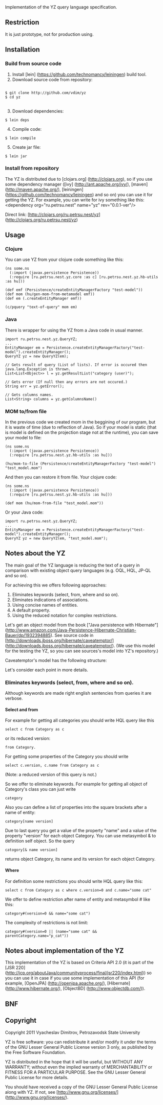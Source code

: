 Implementation of the YZ query language specification.

## Restriction
It is just prototype, not for production using.

## Installation

### Build from source code
1. Install [lein] (https://github.com/technomancy/leiningen) build tool.
2. Download source code from repository:
<pre>
<code>
$ git clone http://github.com/vdim/yz
$ cd yz
</code>
</pre>

3. Download dependencies:
<pre><code>$ lein deps</code></pre>

4. Compile code:
<pre><code>$ lein compile</code></pre>

5. Create jar file:
<pre><code>$ lein jar</code></pre>

### Install from repository
The YZ is distributed due to [clojars.org] (http://clojars.org), so
if you use some dependency manager ([ivy] (http://ant.apache.org/ivy/), 
[maven] (http://maven.apache.org/), [leiningen] (https://github.com/technomancy/leiningen) and so on) you
can use it for getting the YZ. For example, you can write for ivy 
something like this:
	&lt;dependency org="ru.petrsu.nest" name="yz" rev="0.0.1-ver"/&gt;

Direct link: [http://clojars.org/ru.petrsu.nest/yz] (http://clojars.org/ru.petrsu.nest/yz)

## Usage
### Clojure
You can use YZ from your clojure code something like this:

	(ns some.ns
	  (:import (javax.persistence Persistence))
	  (:require [ru.petrsu.nest.yz.core :as c] [ru.petrsu.nest.yz.hb-utils :as hu]))

	(def emf (Persistence/createEntityManagerFactory "test-model"))
	(def mom (hu/gen-mom-from-metamodel emf))
	(def em (.createEntityManager emf))

	(c/pquery "text-of-query" mom em)

### Java
There is wrapper for using the YZ from a Java code in usual manner.

	import ru.petrsu.nest.yz.QueryYZ;
	...
	EntityManager em = Persistence.createEntityManagerFactory("test-model").createEntityManager();
	QueryYZ yz = new QueryYZ(em);

	// Gets result of query (List of lists). If error is occured then java.lang.Exception is thrown.
	List<List<Object>> l = yz.getResultList("category (user)");

	// Gets error (If null then any errors are not occured.)
	String err = yz.getError();

	// Gets columns names.
	List<String> columns = yz.getColumnsName()


### MOM to/from file

In the previous code we created mom in the beggining of our program, but it is 
waste of time (due to reflection of Java). So if your model is static 
(that is model is defined on the projection stage not at the runtime), you
can save your model to file:

	(ns some.ns
	  (:import (javax.persistence Persistence))
	  (:require [ru.petrsu.nest.yz.hb-utils :as hu]))

	(hu/mom-to-file (Persistence/createEntityManagerFactory "test-model") "test_model.mom")

And then you can restore it from file. Your clojure code:

	(ns some.ns
	  (:import (javax.persistence Persistence))
	  (:require [ru.petrsu.nest.yz.hb-utils :as hu]))

	(def mom (hu/mom-from-file "test_model.mom"))

Or your Java code:

	import ru.petrsu.nest.yz.QueryYZ;
	...
	EntityManager em = Persistence.createEntityManagerFactory("test-model").createEntityManager();
	QueryYZ yz = new QueryYZ(em, "test_model.mom");


## Notes about the YZ
The main goal of the YZ language is reducing the text of a query
in comparison with existing object query languages (e.g. OQL, HQL, JP-QL and so on).

For achieving this we offers following approaches:

1. Eliminates keywords (select, from, where and so on).
2. Eliminates indications of associations.
3. Using concise names of entities.
4. A default property.
5. Using the reduced notation for complex restrictions.

Let's get an object model from the book ["Java persistence with Hibernate"] 
(http://www.amazon.com/Java-Persistence-Hibernate-Christian-Bauer/dp/1932394885). 
See source code in [http://downloads.jboss.org/hibernate/caveatemptor/] (http://downloads.jboss.org/hibernate/caveatemptor/).
(We use this model for the testing the YZ, so you can see sources's model into YZ's repository.)

Caveatemptor's model has the following structure: 

Let's consider each point in more details.

### Eliminates keywords (select, from, where and so on).
Although keywords are made right english sentencies from queries it are verbose.

#### Select and from
For example for getting all categories you should write HQL query like this

	select c from Category as c

or its reduced version:

	from Category.

For getting some properties of the Category you should write

	select c.version, c.name from Category as c

(Note: a reduced version of this query is not.)

So we offer to eliminate keywords. For example for getting all object of Category's class you can just write

	category

Also you can define a list of properties into the square brackets after a name of entity:

	category[name version]

Due to last query you get a value of the property "name" and a value of the property "version" for
each object Category. You can use metasymbol & to definition self object. So the query

	catogory[& name version]

returns object Category, its name and its version for each object Category.

#### Where
For definition some restrictions you should write HQL query like this:

	select c from Category as c where c.version=0 and c.name="some cat"

We offer to define restriction after name of entity and metasymbol # like this:

	category#(version=0 && name="some cat")

The complexity of restrictions is not limit:

	category#(version=0 || (name="some cat" && parentCategory.name="p_cat"))


## Notes about implementation of the YZ
This implementation of the YZ is based on Criteria API 2.0 
(it is part of the [JSR 220] (http://jcp.org/aboutJava/communityprocess/final/jsr220/index.html)) so you can use it in
case if you use some implementation of this API (for example, [OpenJPA] (http://openjpa.apache.org/), 
[Hibernate] (http://www.hibernate.org/), [ObjectBD] (http://www.objectdb.com/)).

## BNF 


## Copyright

Copyright 2011 Vyacheslav Dimitrov, Petrozavodsk State University

YZ is free software: you can redistribute it and/or modify it
under the terms of the GNU Lesser General Public License version 3
only, as published by the Free Software Foundation.

YZ is distributed in the hope that it will be useful, but
WITHOUT ANY WARRANTY; without even the implied warranty of
MERCHANTABILITY or FITNESS FOR A PARTICULAR PURPOSE.  See the GNU
Lesser General Public License for more details.

You should have received a copy of the GNU Lesser General Public
License along with YZ.  If not, see [http://www.gnu.org/licenses/] (http://www.gnu.org/licenses/).
